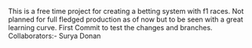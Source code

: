This is a free time project for creating a betting system with f1 races. 
Not planned for full fledged production as of now but to be seen with a great learning curve. 
First Commit to test the changes and branches.
Collaborators:-
    Surya
    Donan